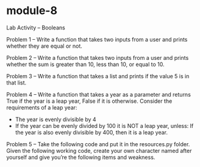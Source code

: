 # module-8
 Lab Activity – Booleans


 Problem 1 – Write a function that takes two inputs from a user and prints whether they are
equal or not.

Problem 2 – Write a function that takes two inputs from a user and prints whether the sum is
greater than 10, less than 10, or equal to 10.

Problem 3 – Write a function that takes a list and prints if the value 5 is in that list.

Problem 4 – Write a function that takes a year as a parameter and returns True if the year is a
leap year, False if it is otherwise.
Consider the requirements of a leap year:
- The year is evenly divisible by 4
- If the year can be evenly divided by 100 it is NOT a leap year, unless:
       If the year is also evenly divisible by 400, then it is a leap year.


Problem 5 – Take the following code and put it in the resources.py folder. Given the following
working code, create your own character named after yourself and give you’re the following
items and weakness.
